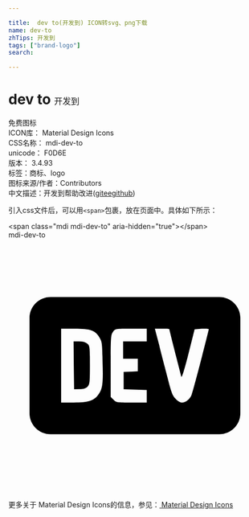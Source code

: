 ```yaml
---

title:  dev to(开发到) ICON转svg、png下载
name: dev-to
zhTips: 开发到
tags: ["brand-logo"]
search: 

---
```


# dev to  <small style="font-size: 60%;font-weight: 100">开发到</small>


<div class="detail-page">
<p>
<span><span class="badge-success badge">免费图标</span> </span>
<br/>
<span>
ICON库：
<span class="badge-secondary badge">Material Design Icons</span> 
</span>
<br/>
<span>
CSS名称：
<span class="badge-secondary badge">mdi-dev-to</span> 
</span>
<br/>
<span>
unicode：
<span class="badge-secondary badge">F0D6E</span> 
<copy-btn content='F0D6E' btn-title=""></copy-btn>
<copy-btn :content='String.fromCodePoint(parseInt("F0D6E", 16))' btn-title="复制U"></copy-btn>
</span>
<br/>
<span>
版本：
<span class="badge-secondary badge">3.4.93</span> 
</span><br/><span>标签：<span class="badge-light badge"><router-link to="/tags/brand-logo.html">商标、logo</router-link></span></span>
<br/>
<span>图标来源/作者：<span class="badge-light badge">Contributors</span></span> 
<br/>
<span class="zh-detail">中文描述：<span class="badge-primary badge">开发到</span><span class="help-link"><span>帮助改进</span>(<a href="https://gitee.com/liuwave/icon-helper/edit/master/json/material/dev-to.json" target="_blank" rel="noopener noreferrer">gitee</a><a href="https://github.com/liuwave/icon-helper/edit/master/json/material/dev-to.json" target="_blank" rel="noopener noreferrer">github</a></span>)</span><br/>
</p>
</div>
<div class="alert alert-dark">
  <i class="mdi mdi-dev-to mdi-48px"></i>
  <i class="mdi mdi-dev-to mdi-36px"></i>
  <i class="mdi mdi-dev-to mdi-24px"></i>
  <i class="mdi mdi-dev-to mdi-18px"></i>
</div>
<div>
  <p>引入css文件后，可以用<code>&lt;span&gt;</code>包裹，放在页面中。具体如下所示：    
  </p>
  <div class="alert alert-primary" style="font-size: 14px">
    &lt;span class="mdi mdi-dev-to" aria-hidden="true"&gt;&lt;/span&gt;
    <copy-btn content='<span class="mdi mdi-dev-to" aria-hidden="true"></span>'></copy-btn>
  </div>
  <div class="alert alert-secondary">
    <i class="mdi mdi-dev-to"
    style="font-size: 24px"
    aria-hidden="true"></i> mdi-dev-to
    <copy-btn content="mdi-dev-to" btn-title="复制图标名称"></copy-btn>
  </div>
</div>
<div id="svg" class="svg-wrap">
<svg xmlns="http://www.w3.org/2000/svg" viewBox="0 0 24 24"><path d="M7.73 11.93C7.73 13.65 7.71 13.76 7.5 14C7.31 14.17 7.12 14.23 6.74 14.23L6.23 14.24L6.2 11.97L6.18 9.7H6.7C7.05 9.7 7.3 9.77 7.47 9.91C7.71 10.12 7.73 10.16 7.73 11.93M22 7.5V16.5C22 17.61 21.11 18.5 20 18.5H4C2.89 18.5 2 17.61 2 16.5V7.5C2 6.39 2.89 5.5 4 5.5H20C21.11 5.5 22 6.39 22 7.5M8.93 11.73C8.9 9.89 8.88 9.74 8.64 9.34C8.24 8.66 7.79 8.5 6.28 8.5H5V15.5H6.21C7.54 15.5 8.1 15.33 8.5 14.79C8.91 14.26 9 13.81 8.93 11.73M13.12 8.5H11.64C10.15 8.5 10.14 8.5 9.93 8.78S9.7 9.21 9.7 12V14.96L9.97 15.23C10.22 15.5 10.28 15.5 11.68 15.5H13.12V14.31L12.03 14.27L10.93 14.24V12.6L11.61 12.57L12.27 12.53V11.34H10.88V9.7H13.12V8.5M19 8.56C19 8.5 18.7 8.5 18.34 8.5L17.66 8.56L17.07 10.91C16.69 12.39 16.45 13.18 16.4 13.04C16.32 12.77 15.26 8.6 15.26 8.55C15.26 8.5 14.95 8.5 14.58 8.5H13.89L14.3 10.05C14.5 10.92 14.89 12.33 15.11 13.2C15.45 14.55 15.57 14.85 15.86 15.14C16.06 15.36 16.31 15.5 16.47 15.5C16.8 15.5 17.23 15.16 17.37 14.77C17.5 14.5 19 8.69 19 8.56Z" /></svg>
</div>
<detail full-name='mdi-dev-to'></detail>
    
<div><p>更多关于 Material Design Icons的信息，参见：<a target="_blank" href="https://iconhelper.cn/material.html"> Material Design Icons</a>
</p></div>
